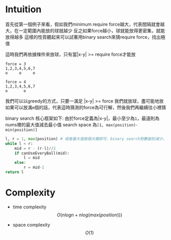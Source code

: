 # Intuition

首先從第一個例子來看，假如我們minimum require force越大，代表間隔就會越大，在一定範圍內能放的球就越少
反之如果force越小，球就能放得更密集，就能放得越多
這樣的性質聽起來可以試著用binary search來猜require force，找出極值

這時我們再依據條件來放球，只有當|x-y| >= require force才能放

```
force = 3
1,2,3,4,5,6,7
o     o     o

force = 4
1,2,3,4,5,6,7
o       o    
```

我們可以以greedy的方式，只要一滿足 |x-y| >= force 我們就放球，盡可能地放
如果可以放滿`m`個的話，代表這時猜測的force為可行解，然後我們再繼續往小裡猜

binary search 核心框架如下:
由於force定義為|x-y|，最小至少為`1`，最遠則為nums裡的最大值減去最小值
search space 為`[1, max(position)-min(position)]`

```py
l, r = 1, max(position) # 或者最大值取個大概即可，binary search對數級別減少，效率很高沒太大差異
while l < r:
    mid = r - (r-l)//2
    if canUseEveryBall(mid):
        l = mid
    else:
        r = mid-1
return l
```

# Complexity

- time complexity
$$O(nlogn + nlog(max(position)))$$

- space complexity
$$O(1)$$